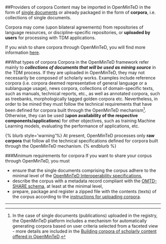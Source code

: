##Providers of corpora
Content may be imported in OpenMinTeD in the form of [single documents](/guidelines_for_providers_of_publications/README.md) or already packaged in the form of **corpora**, i.e. collections of single documents. 

Corpora may come (upon bilateral agreements) from repositories of language resources, or discipline-specific repositories, or **uploaded by users** for processing with TDM applications.

If you wish to share corpora through OpenMinTeD, you will find more information [here](/guidelines_for_providers_of_corpora/instructions_for_providers_of_corpora.md).

##What types of corpora
Corpora in the OpenMinTeD framework refer mainly to _**collections of documents that will be used as mining source**_ in the TDM process. If they are uploaded in OpenMinTeD, they may not necessarily be composed of scholarly works. Examples include reference corpora \(i.e. corpora deemed representative of general language or a sublanguage usage\), news corpora, collections of domain-specific texts, such as manuals, technical reports, etc., as well as annotated corpora, such as treebanks, morphologically tagged golden corpora etc. Nevertheless, in order to be mined they must follow the technical requirements that have been defined for corpora built through the OpenMinTeD mechanism[^1].
Otherwise, they can be used \(**upon availability of the respective components/applications**\) for other objectives, such as training Machine Learning models, evaluating the performance of applications, etc.

{% blurb style='warning'%}
At present, OpenMinTeD processes only **raw corpora** that follow all the technical specifications defined for corpora built through the OpenMinTeD mechanism.
{% endblurb %}

###Minimum requirements for corpora
If you want to share your corpus through OpenMinTeD, you must
* ensure that the single documents comprising the corpus adhere to the minimal level of the [OpenMinTeD Interoperability specifications](/recommendations-for-publishers.md), 
* describe the corpus with a metadata record compliant with the [OMTD-SHARE schema](/guidelines_for_providers_of_corpora/recommended_schema_for_corpora.md), at least at the minimal level,
* prepare, package and register a zipped file with the contents (texts) of the corpus according to the [instructions for uploading corpora](/guidelines_for_providers_of_corpora/instructions_for_providers_of_corpora.md).

---
[^1]: In the case of single documents (publications) uploaded in the registry, the OpenMinTeD platform includes a mechanism for automatically generating corpora based on user criteria selected from a faceted view - more details are included in the [Building corpora of scholarly content offered in OpenMinTeD](/deployment-scenario-of-publications-in-openminted.md).

